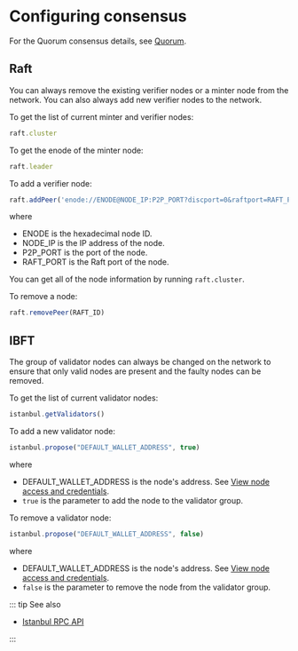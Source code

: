 # Configuring consensus

For the Quorum consensus details, see [Quorum](/blockchains/quorum).

## Raft

You can always remove the existing verifier nodes or a minter node from the network. You can also always add new verifier nodes to the network.

To get the list of current minter and verifier nodes:

``` js
raft.cluster
```

To get the enode of the minter node:

``` js
raft.leader
```

To add a verifier node:

``` js
raft.addPeer('enode://ENODE@NODE_IP:P2P_PORT?discport=0&raftport=RAFT_PORT')
```

where

* ENODE is the hexadecimal node ID.
* NODE_IP is the IP address of the node.
* P2P_PORT is the port of the node.
* RAFT_PORT is the Raft port of the node.

You can get all of the node information by running `raft.cluster`.

To remove a node:

``` js
raft.removePeer(RAFT_ID)
```

## IBFT

The group of validator nodes can always be changed on the network to ensure that only valid nodes are present and the faulty nodes can be removed.

To get the list of current validator nodes:

``` js
istanbul.getValidators()
```

To add a new validator node:

``` js
istanbul.propose("DEFAULT_WALLET_ADDRESS", true)
```

where

* DEFAULT_WALLET_ADDRESS is the node's address. See [View node access and credentials](/platform/view-node-access-and-credentials).
* `true` is the parameter to add the node to the validator group.

To remove a validator node:

``` js
istanbul.propose("DEFAULT_WALLET_ADDRESS", false)
```

where

* DEFAULT_WALLET_ADDRESS is the node's address. See [View node access and credentials](/platform/view-node-access-and-credentials).
* `false` is the parameter to remove the node from the validator group.

::: tip See also

* [Istanbul RPC API](https://docs.goquorum.com/en/latest/Consensus/istanbul-rpc-api/)

:::
